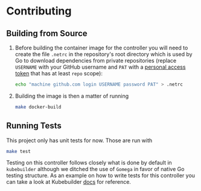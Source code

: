 # Contributing

## Building from Source

1. Before building the container image for the controller you will need to create the file `.netrc` in the repository's root directory which is used
by Go to download dependencies from private repositories (replace `USERNAME` with your GitHub username and `PAT` with a [personal access token](https://github.com/settings/tokens) that has at least `repo` scope):

   ```sh
   echo "machine github.com login USERNAME password PAT" > .netrc
   ```

1. Building the image is then a matter of running

   ```sh
   make docker-build
   ```

## Running Tests

This project only has unit tests for now. Those are run with

```sh
make test
```

Testing on this controller follows closely what is done by default in `kubebuilder` although we ditched the use of `Gomega` in favor of native Go testing structure. As an example on how to write tests for this controller you can take a look at Kubebuilder [docs](https://book.kubebuilder.io/cronjob-tutorial/writing-tests.html#writing-controller-tests) for reference.
